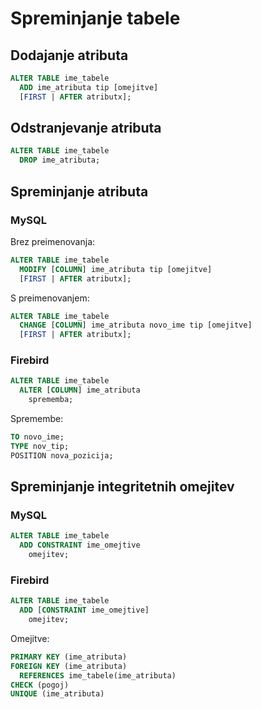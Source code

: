 # Spreminjanje tabele

## Dodajanje atributa

```sql
ALTER TABLE ime_tabele
  ADD ime_atributa tip [omejitve]
  [FIRST | AFTER atributx];
```

## Odstranjevanje atributa

```sql
ALTER TABLE ime_tabele
  DROP ime_atributa;
```

## Spreminjanje atributa

### MySQL

Brez preimenovanja:

```sql
ALTER TABLE ime_tabele
  MODIFY [COLUMN] ime_atributa tip [omejitve]
  [FIRST | AFTER atributx];
```

S preimenovanjem:

```sql
ALTER TABLE ime_tabele
  CHANGE [COLUMN] ime_atributa novo_ime tip [omejitve]
  [FIRST | AFTER atributx];
```

### Firebird

```sql
ALTER TABLE ime_tabele
  ALTER [COLUMN] ime_atributa
    sprememba;
```

Spremembe:

```sql
TO novo_ime;
TYPE nov_tip;
POSITION nova_pozicija;
```

## Spreminjanje integritetnih omejitev

### MySQL

```sql
ALTER TABLE ime_tabele
  ADD CONSTRAINT ime_omejtive
    omejitev;
```

### Firebird

```sql
ALTER TABLE ime_tabele
  ADD [CONSTRAINT ime_omejtive]
    omejitev;
```

Omejitve:

```sql
PRIMARY KEY (ime_atributa)
FOREIGN KEY (ime_atributa)
  REFERENCES ime_tabele(ime_atributa)
CHECK (pogoj)
UNIQUE (ime_atributa)
```
